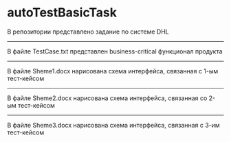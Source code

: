 # autoTestBasicTask
В репозитории представлено задание по системе DHL
************************************************
В файле TestCase.txt представлен business-critical функционал продукта
***
В файле Sheme1.docx нарисована схема интерфейса, связанная с 1-ым тест-кейсом
***
В файле Sheme2.docx нарисована схема интерфейса, связанная со 2-ым тест-кейсом
***
В файле Sheme3.docx нарисована схема интерфейса, связанная с 3-им тест-кейсом
